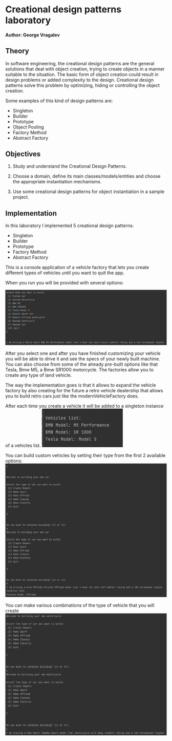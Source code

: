 # Creational design patterns laboratory

#### Author: George Vragalev

## Theory
In software engineering, the creational design patterns are the general solutions that deal with object creation, trying to create objects in a manner suitable to the situation. The basic form of object creation could result in design problems or added complexity to the design. Creational design patterns solve this problem by optimizing, hiding or controlling the object creation.

Some examples of this kind of design patterns are:

* Singleton
* Builder
* Prototype
* Object Pooling
* Factory Method
* Abstract Factory

## Objectives

1. Study and understand the Creational Design Patterns.

2. Choose a domain, define its main classes/models/entities and choose the appropriate instantiation mechanisms.

3. Use some creational design patterns for object instantiation in a sample project.


## Implementation

In this laboratory I implemented 5 creational design patterns:

* Singleton
* Builder
* Prototype
* Factory Method
* Abstract Factory

This is a console application of a vehicle factory that lets you create different types of 
vehicles until you want to quit the app. 

When you run you will be provided with several options:

![img.png](images/img.png)

After you select one and after you have finished customizing your vehicle you will be able to drive it and
see the specs of your newly built machine.
You can also choose from some of the already pre-built options like that Tesla, Bmw M5, a Bmw SR1000 motorcycle.
The factories allow you to create any type of land vehicle. 

The way the implementation goes is that it allows 
to expand the vehicle factory by also creating for the future a retro vehicle dealership that allows you to build retro cars
just like the modernVehicleFactory does.

After each time you create a vehicle it will be added to a singleton instance of a vehicles list.
![img_1.png](images/img_1.png)

You can build custom vehicles by setting their type from the first 2 available options:
![img_2.png](images/img_2.png)

You can make various combinations of the type of vehicle that you will create
![img_3.png](images/img_3.png)
